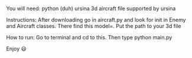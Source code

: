 You will need: 
  python (duh)
  ursina
  3d aircraft file supported by ursina

Instructions:
  After downloading go in aircraft.py and look for init in Enemy and Aircraft classes.
  There find this model=.
  Put the path to your 3d file

How to run:
  Go to terminal and cd to this.
  Then type python main.py


Enjoy 😃
